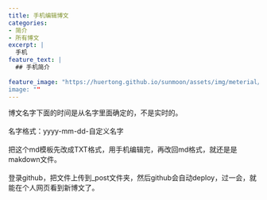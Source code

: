 ```yaml
---
title: 手机编辑博文
categories:
- 简介
- 所有博文
excerpt: |
  手机
feature_text: |
  ## 手机简介
  
feature_image: "https://huertong.github.io/sunmoon/assets/img/meterial/meterial_02.png＂
image: ""
---
```

博文名字下面的时间是从名字里面确定的，不是实时的。
<br>
<br>
名字格式：yyyy-mm-dd-自定义名字
<br>
<br>
把这个md模板先改成TXT格式，用手机编辑完，再改回md格式，就还是是makdown文件。
<br>
<br>
登录github，把文件上传到_post文件夹，然后github会自动deploy，过一会，就能在个人网页看到新博文了。
<br>
<br>
